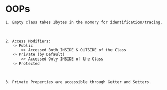 # OOPs

    1. Empty class takes 1bytes in the momory for identification/tracing.
<br>

    2. Access Modifiers:
       -> Public
           >> Accessed Both INSIDE & OUTSIDE of the Class 
       -> Private (by Default)
           >> Accessed Only INSIDE of the Class 
       -> Protected
<br>

    3. Private Properties are accessible through Getter and Setters.
